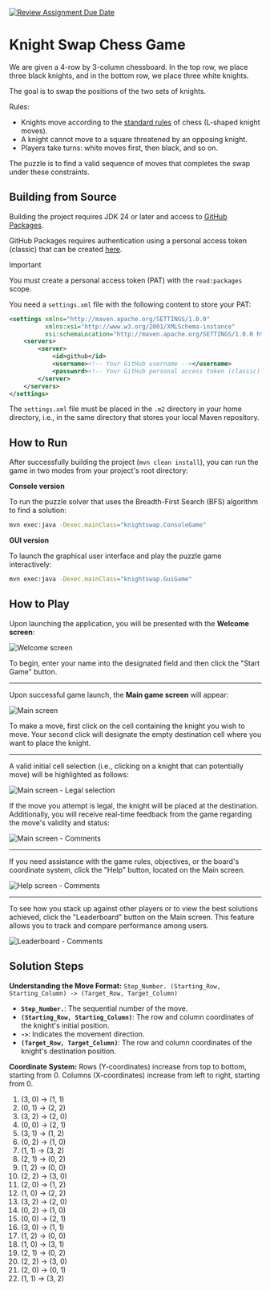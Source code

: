[![Review Assignment Due Date](https://classroom.github.com/assets/deadline-readme-button-22041afd0340ce965d47ae6ef1cefeee28c7c493a6346c4f15d667ab976d596c.svg)](https://classroom.github.com/a/UkdUJk5L)
# Knight Swap Chess Game

We are given a 4-row by 3-column chessboard. In the top row, we place three black knights, and in the bottom row, we place three white knights.

The goal is to swap the positions of the two sets of knights.

Rules:
- Knights move according to the [standard rules](https://en.wikipedia.org/wiki/Knight_(chess)) of chess (L-shaped knight moves).
- A knight cannot move to a square threatened by an opposing knight.
- Players take turns: white moves first, then black, and so on.

The puzzle is to find a valid sequence of moves that completes the swap under these constraints.

## Building from Source

Building the project requires JDK 24 or later and access to [GitHub Packages](https://docs.github.com/en/packages).

GitHub Packages requires authentication using a personal access token (classic) that can be created [here](https://github.com/settings/tokens).

> [!IMPORTANT]
> You must create a personal access token (PAT) with the `read:packages` scope.

You need a `settings.xml` file with the following content to store your PAT:

```xml
<settings xmlns="http://maven.apache.org/SETTINGS/1.0.0"
          xmlns:xsi="http://www.w3.org/2001/XMLSchema-instance"
          xsi:schemaLocation="http://maven.apache.org/SETTINGS/1.0.0 http://maven.apache.org/xsd/settings-1.0.0.xsd">
    <servers>
        <server>
            <id>github</id>
            <username><!-- Your GitHub username --></username>
            <password><!-- Your GitHub personal access token (classic) --></password>
        </server>
    </servers>
</settings>
```

The `settings.xml` file must be placed in the `.m2` directory in your home directory, i.e., in the same directory that stores your local Maven repository.

## How to Run

After successfully building the project (`mvn clean install`), you can run the game in two modes from your project's root directory:

**Console version**

To run the puzzle solver that uses the Breadth-First Search (BFS) algorithm to find a solution:

```bash
mvn exec:java -Dexec.mainClass="knightswap.ConsoleGame"
```

**GUI version**

To launch the graphical user interface and play the puzzle game interactively:

```bash
mvn exec:java -Dexec.mainClass="knightswap.GuiGame"
```

## How to Play

Upon launching the application, you will be presented with the **Welcome screen**:

![Welcome screen](https://i.imgur.com/qBsPYnF.png)

To begin, enter your name into the designated field and then click the "Start Game" button.

---

Upon successful game launch, the **Main game screen** will appear:

![Main screen](https://i.imgur.com/XsC85BI.png)

To make a move, first click on the cell containing the knight you wish to move. Your second click will designate the empty destination cell where you want to place the knight.

---

A valid initial cell selection (i.e., clicking on a knight that can potentially move) will be highlighted as follows:

![Main screen - Legal selection](https://i.imgur.com/GY2lcmb.png)

If the move you attempt is legal, the knight will be placed at the destination. Additionally, you will receive real-time feedback from the game regarding the move's validity and status:

![Main screen - Comments](https://i.imgur.com/pCEWR6h.png)

---

If you need assistance with the game rules, objectives, or the board's coordinate system, click the "Help" button, located on the Main screen.

![Help screen - Comments](https://i.imgur.com/SleY1C3.png)

---

To see how you stack up against other players or to view the best solutions achieved, click the "Leaderboard" button on the Main screen. This feature allows you to track and compare performance among users.

![Leaderboard - Comments](https://i.imgur.com/L9DHe6M.png)

## Solution Steps

**Understanding the Move Format:**
`Step_Number. (Starting_Row, Starting_Column) -> (Target_Row, Target_Column)`

* **`Step_Number.`**: The sequential number of the move.
* **`(Starting_Row, Starting_Column)`**: The row and column coordinates of the knight's initial position.
* **`->`**: Indicates the movement direction.
* **`(Target_Row, Target_Column)`**: The row and column coordinates of the knight's destination position.

**Coordinate System:**
Rows (Y-coordinates) increase from top to bottom, starting from 0.
Columns (X-coordinates) increase from left to right, starting from 0.

1.  (3, 0) -> (1, 1)
2.  (0, 1) -> (2, 2)
3.  (3, 2) -> (2, 0)
4.  (0, 0) -> (2, 1)
5.  (3, 1) -> (1, 2)
6.  (0, 2) -> (1, 0)
7.  (1, 1) -> (3, 2)
8.  (2, 1) -> (0, 2)
9.  (1, 2) -> (0, 0)
10. (2, 2) -> (3, 0)
11. (2, 0) -> (1, 2)
12. (1, 0) -> (2, 2)
13. (3, 2) -> (2, 0)
14. (0, 2) -> (1, 0)
15. (0, 0) -> (2, 1)
16. (3, 0) -> (1, 1)
17. (1, 2) -> (0, 0)
18. (1, 0) -> (3, 1)
19. (2, 1) -> (0, 2)
20. (2, 2) -> (3, 0)
21. (2, 0) -> (0, 1)
22. (1, 1) -> (3, 2)
